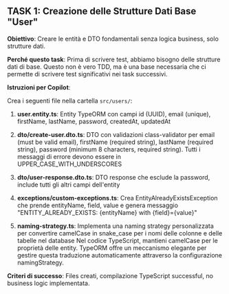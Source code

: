## TASK 1: Creazione delle Strutture Dati Base "User"

**Obiettivo**: Creare le entità e DTO fondamentali senza logica business, solo strutture dati.

**Perché questo task**: Prima di scrivere test, abbiamo bisogno delle strutture dati di base. Questo non è vero TDD, ma è una base necessaria che ci permette di scrivere test significativi nei task successivi.

**Istruzioni per Copilot**:

Crea i seguenti file nella cartella `src/users/`:

1. **user.entity.ts**: Entity TypeORM con campi id (UUID), email (unique), firstName, lastName, password, createdAt, updatedAt

2. **dto/create-user.dto.ts**: DTO con validazioni class-validator per email (must be valid email), firstName (required string), lastName (required string), password (minimum 8 characters, required string). Tutti i messaggi di errore devono essere in UPPER_CASE_WITH_UNDERSCORES

3. **dto/user-response.dto.ts**: DTO response che esclude la password, include tutti gli altri campi dell'entity

4. **exceptions/custom-exceptions.ts**: Crea EntityAlreadyExistsException che prende entityName, field, value e genera messaggio "ENTITY_ALREADY_EXISTS: {entityName} with {field}={value}"

5. **naming-strategy.ts**: Implementa una naming strategy personalizzata per convertire camelCase in snake_case per i nomi delle colonne e delle tabelle nel database
   Nel codice TypeScript, mantieni camelCase per le proprietà delle entity. TypeORM offre un meccanismo elegante per gestire questa traduzione automaticamente attraverso la configurazione namingStrategy.

**Criteri di successo**: Files creati, compilazione TypeScript successful, no business logic implementata.
